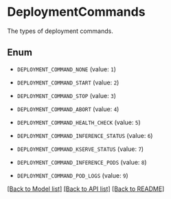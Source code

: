 # DeploymentCommands

The types of deployment commands.

## Enum

* `DEPLOYMENT_COMMAND_NONE` (value: `1`)

* `DEPLOYMENT_COMMAND_START` (value: `2`)

* `DEPLOYMENT_COMMAND_STOP` (value: `3`)

* `DEPLOYMENT_COMMAND_ABORT` (value: `4`)

* `DEPLOYMENT_COMMAND_HEALTH_CHECK` (value: `5`)

* `DEPLOYMENT_COMMAND_INFERENCE_STATUS` (value: `6`)

* `DEPLOYMENT_COMMAND_KSERVE_STATUS` (value: `7`)

* `DEPLOYMENT_COMMAND_INFERENCE_PODS` (value: `8`)

* `DEPLOYMENT_COMMAND_POD_LOGS` (value: `9`)

[[Back to Model list]](../README.md#documentation-for-models) [[Back to API list]](../README.md#documentation-for-api-endpoints) [[Back to README]](../README.md)


